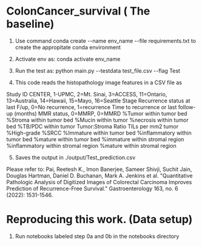 # ColonCancer_survival ( The baseline) 

1. Use command conda create --name env_name --file requirements.txt to create the appropitate conda environment

2. Activate env as: conda activate env_name

3. Run the test as: 
python main.py --testdata test_file.csv --flag Test

4. This code reads the histopathology image features in a CSV file as

Study ID	CENTER, 1-UPMC, 2=Mt. Sinai, 3=ACCESS, 11=Ontario, 13=Australia, 14=Hawaii, 15=Mayo, 16=Seattle	Stage	Recurrence status at last F/up, 0=No recurrence, 1=recurrence	Time to recurrence or last follow-up (months)	MMR status, 0=MMRP, 0=MMRD	%Tumor within tumor bed	%Stroma within tumor bed	%Mucin within tumor	%necrosis within tumor bed	%TB/PDC within tumor	Tumor:Stroma Ratio	TILs per mm2 tumor	%High-grade	%SRCC	%Immature within tumor bed	%inflammatory within tumor bed	%mature within tumor bed	%immature within stromal region	%inflammatory within stromal region	%mature within stromal region


5. Saves the output in ./output/Test_prediction.csv


Please refer to: Pai, Reetesh K., Imon Banerjee, Sameer Shivji, Suchit Jain, Douglas Hartman, Daniel D. Buchanan, Mark A. Jenkins et al. "Quantitative Pathologic Analysis of Digitized Images of Colorectal Carcinoma Improves Prediction of Recurrence-Free Survival." Gastroenterology 163, no. 6 (2022): 1531-1546.



# Reproducing this work. (Data setup) 
1. Run notebooks labeled step 0a and 0b in the  notebooks directory 



